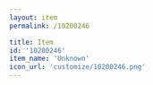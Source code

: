 ```yaml
---
layout: item
permalink: /10200246

title: Item
id: '10200246'
item_name: 'Unknown'
icon_url: 'customize/10200246.png'
---
```


